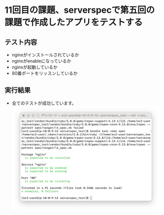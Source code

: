 # 11回目の課題、serverspecで第五回の課題で作成したアプリをテストする
## テスト内容
- nginxがインストールされているか
- nginxがenableになっているか
- nginxが起動しているか
- 80番ポートをリッスンしているか
## 実行結果
- 全てのテストが成功しています。
  ![serverspec](images/lecture11/serverspec.png)
